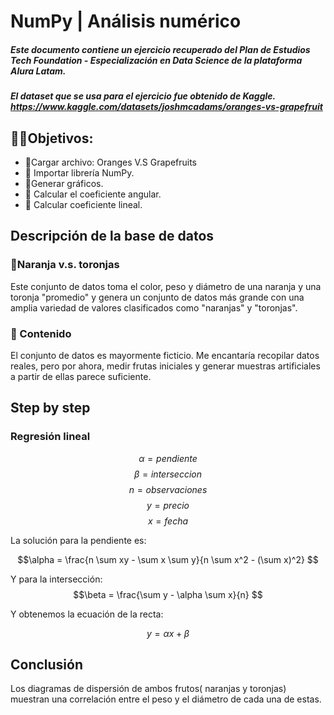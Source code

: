 # NumPy | Análisis numérico
##### Este documento contiene un ejercicio recuperado del Plan de Estudios Tech Foundation - Especialización en Data Science de la plataforma Alura Latam.
##### El dataset que se usa para el ejercicio fue obtenido de Kaggle. <https://www.kaggle.com/datasets/joshmcadams/oranges-vs-grapefruit>

## 👨‍💻Objetivos:
- 🎯Cargar archivo: Oranges V.S Grapefruits
- 🎯 Importar librería NumPy.
- 🎯Generar gráficos.
- 🎯 Calcular el coeficiente angular.
- 🎯 Calcular coeficiente lineal.


## Descripción de la base de datos 

### 🍊Naranja v.s. toronjas

Este conjunto de datos toma el color, peso y diámetro de una naranja y una toronja "promedio" y genera un conjunto de datos más grande con una amplia variedad de valores clasificados como "naranjas" y "toronjas".

### 📂 Contenido

El conjunto de datos es mayormente ficticio. Me encantaría recopilar datos reales, pero por ahora, medir frutas iniciales y generar muestras artificiales a partir de ellas parece suficiente.

## Step by step

### Regresión lineal

$$\alpha = pendiente$$
$$\beta = interseccion$$
$$n = observaciones$$
$$y = precio$$
$$x = fecha$$


La solución para la pendiente es:

$$\alpha = \frac{n \sum xy - \sum x \sum y}{n \sum x^2 - (\sum x)^2} $$

Y para la intersección:
 $$\beta = \frac{\sum y - \alpha \sum x}{n} $$

Y obtenemos la ecuación de la recta:

$$y = \alpha x + \beta $$


## Conclusión

Los diagramas de dispersión de ambos frutos( naranjas y toronjas) muestran una correlación entre el peso y el diámetro de cada una de estas. 

